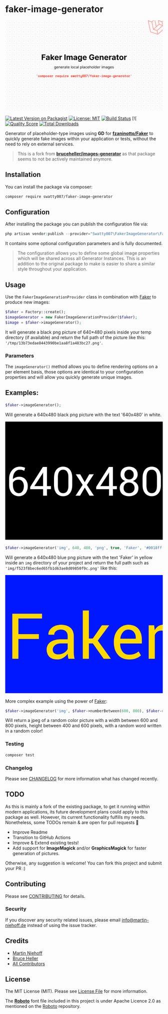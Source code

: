 # faker-image-generator

![Package Banner](./docs/banner.png "Package Banner")

[![Latest Version on Packagist](https://img.shields.io/packagist/v/swatty007/faker-image-generator.svg?style=flat-square)](https://packagist.org/packages/swatty007/faker-image-generator)
[![License: MIT](https://img.shields.io/badge/license-MIT-brightgreen.svg?style=flat-square)](https://opensource.org/licenses/MIT)
[![Build Status](https://www.travis-ci.com/swatty007/faker-image-generator.svg?branch=main)](https://www.travis-ci.com/swatty007/faker-image-generator)
[![[![Quality Score](https://img.shields.io/scrutinizer/g/swatty007/faker-image-generator.svg?style=flat-square)](https://scrutinizer-ci.com/g/swatty007/faker-image-generator)
[![Total Downloads](https://img.shields.io/packagist/dt/swatty007/faker-image-generator.svg?style=flat-square)](https://packagist.org/packages/swatty007/faker-image-generator)

Generator of placeholder-type images using **GD** for **[fzaninotto/Faker](https://github.com/fzaninotto/Faker)**
to quickly generate fake images within your application or tests, without the need to rely on external services.

> This is a fork from **[bruceheller/images-generator](https://github.com/bruceheller/images-generator)** as that package seems to not be actively maintained anymore.

## Installation

You can install the package via composer:

```bash
composer require swatty007/faker-image-generator
```

## Configuration

After installing the package you can publish the configuration file via:
```php
php artisan vendor:publish --provider="Swatty007\FakerImageGenerator\FakerImageGeneratorServiceProvider"
```
It contains some optional configuration parameters and is fully documented.

> The configuration allows you to define some global image properties which will be shared across all Generator Instances.
> This is an addition to the original package to make is easier to share a similar style throughout your application.

## Usage
Use the `FakerImageGenerationProvider` class in combination with [Faker](https://github.com/fakerphp/faker) to produce new images:

```php
$faker = Factory::create();
$imageGenerator = new FakerImageGenerationProvider($faker);
$image = $faker->imageGenerator();
```

It will generate a black png picture of 640*480 pixels inside your temp directory (if available) 
and return the full path of the picture like this: `'/tmp/13b73edae8443990be1aa8f1a483bc27.png'`.

### Parameters

The `imageGenerator()` method allows you to define rendering options on a per element basis,
those options are identical to your configuration properties and will allow you quickly generate unique images.

## Examples:

```php
$faker->imageGenerator();
```
Will generate a 640x480 black png picture with the text '640x480' in white.

![Default Image](./docs/default-image.png "Default Image")

```php
$faker->imageGenerator('img', 640, 480, 'png', true, 'Faker', '#0018ff', '#ffd800');
```
Will generate a 640x480 blue png picture with the text 'Faker' in yellow inside an `img` directory of your project and return the full path such as `'img/f523f8bec6ed65fb1d63ae8d09850f9c.png'` like this:

![Custom Image](./docs/custom-image.png "Custom Image")
 

More complex example using the power of [Faker](https://github.com/fzaninotto/Faker):
```php
$faker->imageGenerator('img', $faker->numberBetween(600, 800), $faker->numberBetween(400, 600), 'jpg', true, $faker->word, $faker->hexColor, $faker->hexColor);
```
Will return a jpeg of a random color picture with a width between 600 and 800 pixels, 
height between 400 and 600 pixels, with a random word written in a random color! 

### Testing

``` bash
composer test
```

### Changelog

Please see [CHANGELOG](CHANGELOG.md) for more information what has changed recently.

## TODO
As this is mainly a fork of the existing package, to get it running within modern applications,
its future development plans could apply to this package as well.
However, its current functionality fulfills my needs. Nonetheless, some TODOs remain & are open for pull requests :monocle_face:

- Improve Readme
- Transition to GitHub Actions
- Improve & Extend existing tests!
- Add support for **ImageMagick** and/or **GraphicsMagick** for faster generation of pictures.

Otherwise, any suggestion is welcome! You can fork this project and submit your PR :)

## Contributing

Please see [CONTRIBUTING](CONTRIBUTING.md) for details.

### Security

If you discover any security related issues, please email info@martin-niehoff.de instead of using the issue tracker.

## Credits

- [Martin Niehoff](https://github.com/swatty007)
- [Bruce Heller](https://github.com/bruceheller)
- [All Contributors](../../contributors)

## License

The MIT License (MIT). Please see [License File](LICENSE.md) for more information.

The **[Roboto](https://github.com/google/roboto)** font file included in this project is under Apache Licence 2.0 as mentioned on the [Roboto](https://github.com/google/roboto) repository.
